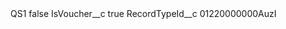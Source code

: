 <?xml version="1.0" encoding="UTF-8"?>
<CustomMetadata xmlns="http://soap.sforce.com/2006/04/metadata" xmlns:xsi="http://www.w3.org/2001/XMLSchema-instance" xmlns:xsd="http://www.w3.org/2001/XMLSchema">
    <label>QS1</label>
    <protected>false</protected>
    <values>
        <field>IsVoucher__c</field>
        <value xsi:type="xsd:boolean">true</value>
    </values>
    <values>
        <field>RecordTypeId__c</field>
        <value xsi:type="xsd:string">01220000000AuzI</value>
    </values>
</CustomMetadata>
